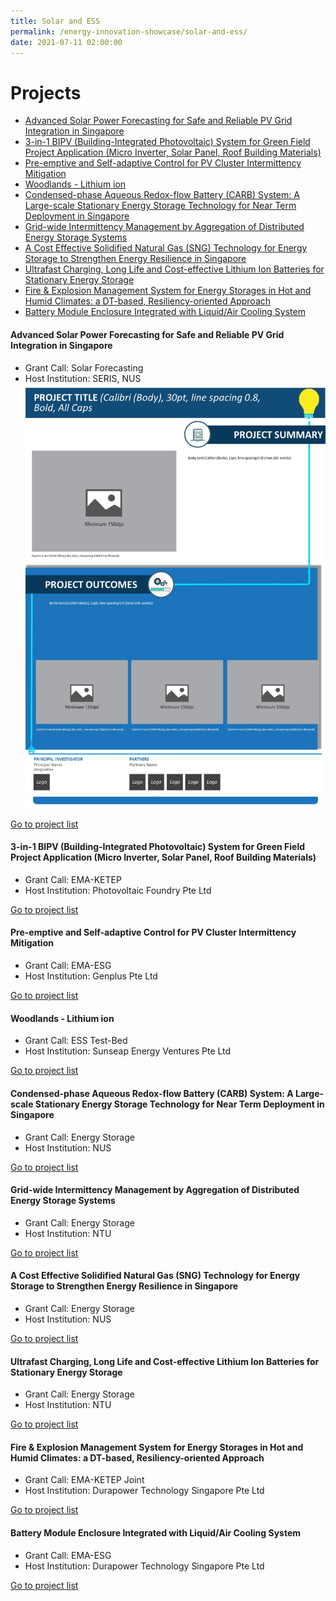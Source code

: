 ```yaml
---
title: Solar and ESS
permalink: /energy-innovation-showcase/solar-and-ess/
date: 2021-07-11 02:00:00
---
```

# <a name="projectlist"></a>Projects
* [Advanced Solar Power Forecasting for Safe and Reliable PV Grid Integration in Singapore](#project1)
* [3-in-1 BIPV (Building-Integrated Photovoltaic) System for Green Field Project Application (Micro Inverter, Solar Panel, Roof Building Materials)](#project2)
* [Pre-emptive and Self-adaptive Control for PV Cluster Intermittency Mitigation](#project3)
* [Woodlands - Lithium ion](#project4)
* [Condensed-phase Aqueous Redox-flow Battery (CARB) System: A Large-scale Stationary Energy Storage Technology for Near Term Deployment in Singapore](#project5)
* [Grid-wide Intermittency Management by Aggregation of Distributed Energy Storage Systems](#project6)
* [A Cost Effective Solidified Natural Gas (SNG) Technology for Energy Storage to Strengthen Energy Resilience in Singapore](#project7)
* [Ultrafast Charging, Long Life and Cost-effective Lithium Ion Batteries for Stationary Energy Storage](#project8)
* [Fire & Explosion Management System for Energy Storages in Hot and Humid Climates: a DT-based, Resiliency-oriented Approach](#project9)
* [Battery Module Enclosure Integrated with Liquid/Air Cooling System](#project10)

#### <a name="project1"></a>Advanced Solar Power Forecasting for Safe and Reliable PV Grid Integration in Singapore
* Grant Call: Solar Forecasting
* Host Institution: SERIS, NUS
![Project 4](/images/panel-template-04.jpg)

[Go to project list](#projectlist)

#### <a name="project2"></a>3-in-1 BIPV (Building-Integrated Photovoltaic) System for Green Field Project Application (Micro Inverter, Solar Panel, Roof Building Materials)
* Grant Call: EMA-KETEP
* Host Institution: Photovoltaic Foundry Pte Ltd

[Go to project list](#projectlist)

#### <a name="project3"></a>Pre-emptive and Self-adaptive Control for PV Cluster Intermittency Mitigation
* Grant Call: EMA-ESG
* Host Institution: Genplus Pte Ltd

[Go to project list](#projectlist)

#### <a name="project4"></a>Woodlands - Lithium ion
* Grant Call: ESS Test-Bed
* Host Institution: Sunseap Energy Ventures Pte Ltd

[Go to project list](#projectlist)

#### <a name="project5"></a>Condensed-phase Aqueous Redox-flow Battery (CARB) System: A Large-scale Stationary Energy Storage Technology for Near Term Deployment in Singapore
* Grant Call: Energy Storage
* Host Institution: NUS

[Go to project list](#projectlist)

#### <a name="project6"></a>Grid-wide Intermittency Management by Aggregation of Distributed Energy Storage Systems
* Grant Call: Energy Storage
* Host Institution: NTU

[Go to project list](#projectlist)

#### <a name="project7"></a>A Cost Effective Solidified Natural Gas (SNG) Technology for Energy Storage to Strengthen Energy Resilience in Singapore
* Grant Call: Energy Storage
* Host Institution: NUS

[Go to project list](#projectlist)

#### <a name="project8"></a>Ultrafast Charging, Long Life and Cost-effective Lithium Ion Batteries for Stationary Energy Storage
* Grant Call: Energy Storage
* Host Institution: NTU

[Go to project list](#projectlist)

#### <a name="project9"></a>Fire & Explosion Management System for Energy Storages in Hot and Humid Climates: a DT-based, Resiliency-oriented Approach
* Grant Call: EMA-KETEP Joint
* Host Institution: Durapower Technology Singapore Pte Ltd

[Go to project list](#projectlist)

#### <a name="project10"></a>Battery Module Enclosure Integrated with Liquid/Air Cooling System
* Grant Call: EMA-ESG
* Host Institution: Durapower Technology Singapore Pte Ltd

[Go to project list](#projectlist)